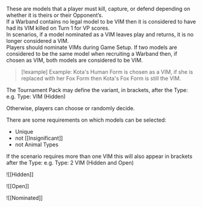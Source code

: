 These are models that a player must kill, capture, or defend depending on whether it is theirs or their Opponent’s.  
If a Warband contains no legal model to be VIM then it is considered to have had its VIM killed on Turn 1 for VP scores.  
In scenarios, if a model nominated as a VIM leaves play and returns, it is no longer considered a VIM.  
Players should nominate VIMs during Game Setup. If two models are considered to be the same model when recruiting a Warband then, if chosen as VIM, both models are considered to be VIM.  

> [!example]
> Example: Kota's Human Form is chosen as a VIM, if she is replaced with her Fox Form then Kota's Fox Form is still the VIM.

The Tournament Pack may define the variant, in brackets, after the Type:
e.g. Type: VIM (Hidden)

Otherwise, players can choose or randomly decide.  

There are some requirements on which models can be selected:
- Unique
- not [[Insignificant]]
- not Animal Types

If the scenario requires more than one VIM this will also appear in brackets after the Type:
e.g. Type: 2 VIM (Hidden and Open)

![[Hidden]]

![[Open]]

![[Nominated]]